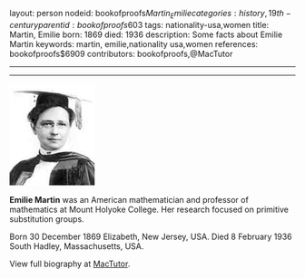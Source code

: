 layout: person
nodeid: bookofproofs$Martin_Emilie
categories: history,19th-century
parentid: bookofproofs$603
tags: nationality-usa,women
title: Martin, Emilie
born: 1869
died: 1936
description: Some facts about Emilie Martin
keywords: martin, emilie,nationality usa,women
references: bookofproofs$6909
contributors: bookofproofs,@MacTutor

---


---

![Martin_Emilie.jpg](https://github.com/bookofproofs/bookofproofs.github.io/blob/main/_sources/_assets/images/portraits/Martin_Emilie.jpg?raw=true)

**Emilie Martin** was an American mathematician and professor of mathematics at Mount Holyoke College. Her research focused on primitive substitution groups.

Born 30 December 1869 Elizabeth, New Jersey, USA. Died 8 February 1936 South Hadley, Massachusetts, USA.


View full biography at [MacTutor](https://mathshistory.st-andrews.ac.uk/Biographies/Martin_Emilie/).